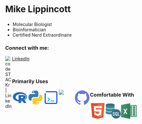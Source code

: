 # Mike Lippincott
###  
- Molecular Biologist
- Bioinformatician
- Certified Nerd Extraordinaire

### Connect with me:

<img align="left" alt="codeSTACKr | LinkedIn" width="22px" src="https://cdn.jsdelivr.net/npm/simple-icons@v3/icons/linkedin.svg"/> [LinkedIn](https://www.linkedin.com/in/mlippincott/)

<br />

### Primarily Uses

<img align="left" width="50px" src="Images/R.png" />
<img align="left" width="50px" src="Images/python.svg" />
<img align="left" width="50px" src="Images/Bash.png" />

<img align="left" width="50px" src="https://upload.wikimedia.org/wikipedia/commons/thumb/5/55/FIJI_%28software%29_Logo.svg/1200px-FIJI_%28software%29_Logo.svg.png" />

<img align="left" width="50px" src="Images/github.svg" />

### Comfortable With
<img align="left" width="50px" src="Images/HTML.png" />
<img align="left" width="50px" src="Images/SQL.png" />
<img align="left" width="50px" src="Images/Excel.png" />


<br />
